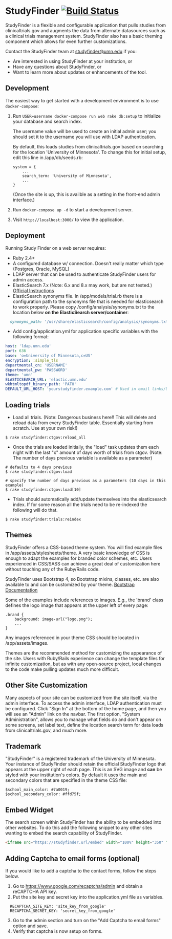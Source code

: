 # StudyFinder [![Build Status](https://github.com/ahcis-rds/study_finder/actions/workflows/ci.yml/badge.svg?branch=master)](https://github.com/ahcis-rds/study_finder/actions/workflows/ci.yml?query=branch%3Amaster)

StudyFinder is a flexible and configurable application that pulls studies from
clinicaltrials.gov and augments the data from alternate datasources such as a
clinical trials management system. StudyFinder also has a basic theming
component which allows for even further customizations.

Contact the StudyFinder team at studyfinder@umn.edu if you:
- Are interested in using StudyFinder at your institution, or
- Have any questions about StudyFinder, or
- Want to learn more about updates or enhancements of the tool.

## Development

The easiest way to get started with a development environment is to use `docker-compose`:

1. Run `USER=username docker-compose run web rake db:setup` to initialize your
database and search index. 

    The username value will be used to create an initial admin user; you should set it to the username you will use with LDAP authentication.

    By default, this loads studies from clinicaltrials.gov based on searching for the location 'University of Minnesota'. To change this for initial setup, edit this line in /app/db/seeds.rb:

    ```
    system = {
        ...
        search_term: 'University of Minnesota',
        ...
    }
    ```
    (Once the site is up, this is availble as a setting in the front-end admin interface.)
1. Run `docker-compose up -d` to start a development server.
1. Visit `http://localhost:3000/` to view the application.

## Deployment

Running Study Finder on a web server requires:

- Ruby 2.4+
- A configured database w/ connection.  Doesn't really matter which type (Postgres, Oracle, MySQL)
- LDAP server that can be used to authenticate StudyFinder users for admin access.  
- ElasticSearch 7.x (Note: 6.x and 8.x may work, but are not tested.)
  [Official Instructions](https://www.elastic.co/guide/en/elasticsearch/reference/7.17/install-elasticsearch.html)
- ElasticSearch synonyms file. In /app/models/trial.rb there is a configuration path to the synonyms file that is needed for elasticsearch to work properly. Please copy /config/analysis/synonyms.txt to the location below **on the ElasticSearch server/container**:

```ruby
  synonyms_path: '/usr/share/elasticsearch/config/analysis/synonyms.txt'.to_s
```
- Add config/application.yml for application specific variables with the following format:

```yaml
host: 'ldap.umn.edu'
port: 636
base: 'o=University of Minnesota,c=US'
encryption: :simple_tls
departmental_cn: 'USERNAME'
departmental_pw: 'PASSWORD'
theme: 'umn'
ELASTICSEARCH_URL: 'elastic.umn.edu'
wkhtmltopdf_binary_path: 'PATH'
DEFAULT_URL_HOST: 'yourstudyfinder.example.com' # Used in email links/URLs

```

## Loading trials

- Load all trials.  (Note: Dangerous business here!!  This will delete and reload data from every StudyFinder table.  Essentially starting from scratch. Use at your own risk!)

```
$ rake studyfinder:ctgov:reload_all
```

- Once the trials are loaded initially, the "load" task updates them each night with the last "x" amount of days worth of trials from ctgov.  (Note: The number of days previous variable is available as a parameter)

```
# defaults to 4 days previous
$ rake studyfinder:ctgov:load

# specify the number of days previous as a parameters (10 days in this example)
$ rake studyfinder:ctgov:load[10]
```

- Trials should automatically add/update themselves into the elasticsearch index.  If for some reason all the trials need to be re-indexed the following will do that.

```
$ rake studyfinder:trials:reindex
```

## Themes

StudyFinder offers a CSS-based theme system. You will find example files in /app/assets/stylesheets/theme. A very basic knowledge of CSS is enough to adapt the examples for branded color schemes, etc. Users experienced in CSS/SASS can achieve a great deal of customization here without touching any of the Ruby/Rails code. 

StudyFinder uses Bootstrap 4, so Bootstrap mixins, classes, etc. are also available to and can be customized by your theme. [Bootstrap Documentation](https://getbootstrap.com/docs/4.6/getting-started/introduction/)

Some of the examples include references to images. E.g., the 'brand' class defines the logo image that appears at the upper left of every page:

```
.brand {
    background: image-url("logo.png");
    ...
}
```

Any images referenced in your theme CSS should be located in /app/assets/images. 

Themes are the recommended method for customizing the appearance of the site. Users with Ruby/Rails experience can change the template files for infinite customization, but as with any open-source project, local changes to the code make pulling updates much more difficult. 

## Other Site Customization

Many aspects of your site can be customized from the site itself, via the admin interface. To access the admin interface, LDAP authentication must be configured. Click "Sign In" at the bottom of the home page, and then you will see an "Admin" link on the navbar. The first option, "System Administration", allows you to manage what fields do and don't appear on some screens, set label text, define the location search term for data loads from clinicaltrials.gov, and much more. 

## Trademark

"StudyFinder" is a registered trademark of the University of Minnesota. Your instance of StudyFinder should retain the official StudyFinder logo that appears at the upper right of each page. This is an SVG image and **can** be styled with your institution's colors. By default it uses the main and secondary colors that are specified in the theme CSS file: 

```
$school_main_color: #7a0019;
$school_secondary_color: #ffd75f;
```

## Embed Widget

The search screen within StudyFinder has the ability to be embedded into other websites. To do this add the following snippet to any other sites wanting to embed the search capability of StudyFinder.

```html
<iframe src="https://studyfinder.url/embed" width="100%" height="350" frameborder="0"></iframe>
```

## Adding Captcha to email forms (optional)

If you would like to add a captcha to the contact forms, follow the steps below.

1. Go to https://www.google.com/recaptcha/admin and obtain a reCAPTCHA API key.
2. Put the site key and secret key into the application.yml file as variables.
```
  RECAPTCHA_SITE_KEY: 'site_key_from_google'
  RECAPTCHA_SECRET_KEY: 'secret_key_from_google'
```
3. Go to the admin section and turn on the "Add Captcha to email forms" option and save.
4. Verify that captcha is now setup on forms.
